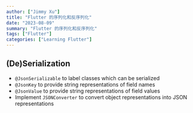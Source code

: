```yaml
---
author: ["Jimmy Xu"]
title: "Flutter 的序列化和反序列化"
date: "2023-08-09"
summary: "Flutter 的序列化和反序列化"
tags: ["Flutter"]
categories: ["Learning Flutter"]
---
```


## (De)Serialization

- `@JsonSerializable` to label classes which can be serialized
- `@JsonKey` to provide string representations of field names
- `@JsonValue` to provide string representations of field values
- Implement `JSONConverter` to convert object representations into JSON representations
